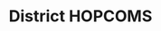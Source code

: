 ---
title: "District HOPCOMS"
url: /mysuru/district-hopcoms-vishvamanava-road/
shop: Gemüse & Obst
---